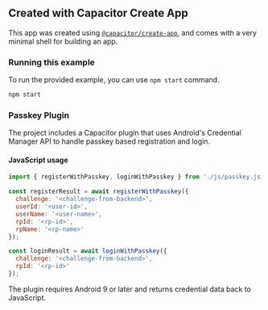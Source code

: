 ## Created with Capacitor Create App

This app was created using [`@capacitor/create-app`](https://github.com/ionic-team/create-capacitor-app),
and comes with a very minimal shell for building an app.

### Running this example

To run the provided example, you can use `npm start` command.

```bash
npm start
```

### Passkey Plugin

The project includes a Capacitor plugin that uses Android's Credential Manager API to handle passkey based registration and login.

#### JavaScript usage

```javascript
import { registerWithPasskey, loginWithPasskey } from './js/passkey.js';

const registerResult = await registerWithPasskey({
  challenge: '<challenge-from-backend>',
  userId: '<user-id>',
  userName: '<user-name>',
  rpId: '<rp-id>',
  rpName: '<rp-name>'
});

const loginResult = await loginWithPasskey({
  challenge: '<challenge-from-backend>',
  rpId: '<rp-id>'
});
```

The plugin requires Android 9 or later and returns credential data back to JavaScript.

